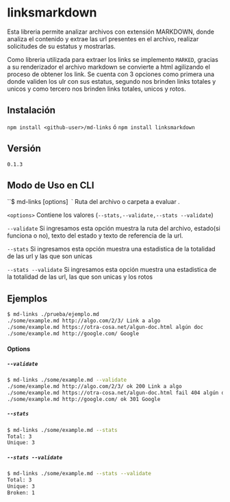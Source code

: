 


# linksmarkdown

Esta libreria permite analizar archivos con extensión MARKDOWN, donde analiza el contenido y extrae las url presentes en el archivo, realizar solicitudes de su estatus y mostrarlas.

Como libreria utilizada para extraer los links se implemento `MARKED`, gracias a su renderizador el archivo markdown se convierte a html agilizando el proceso de obtener los link. Se cuenta con 3 opciones como primera una donde validen los ulr con sus estatus, segundo nos brinden links totales y unicos y como tercero nos brinden links totales, unicos y rotos.


## Instalación 

`npm install <github-user>/md-links` ó `npm install linksmarkdown`

## Versión
`0.1.3`

## Modo de Uso en CLI

``$ md-links <path-to-file> [options]`
`<route>` Ruta del archivo o carpeta a evaluar .

`<options>` Contiene los valores (`--stats,--validate,--stats --validate`)

`--validate` Si ingresamos esta opción muestra la ruta del archivo, estado(si funciona o no), texto del estado y texto de referencia de la url.

`--stats` Si ingresamos esta opción muestra una estadistica de la totalidad de las url y las que son unicas

`--stats --validate` Si ingresamos esta opción muestra una estadistica de la totalidad de las url, las que son unicas y los rotos

## Ejemplos

```sh
$ md-links ./prueba/ejemplo.md
./some/example.md http://algo.com/2/3/ Link a algo
./some/example.md https://otra-cosa.net/algun-doc.html algún doc
./some/example.md http://google.com/ Google
```

#### Options

##### `--validate`

```sh
$ md-links ./some/example.md --validate
./some/example.md http://algo.com/2/3/ ok 200 Link a algo
./some/example.md https://otra-cosa.net/algun-doc.html fail 404 algún doc
./some/example.md http://google.com/ ok 301 Google
```
##### `--stats`

```sh
$ md-links ./some/example.md --stats
Total: 3
Unique: 3
```
##### `--stats --validate`

```sh
$ md-links ./some/example.md --stats --validate
Total: 3
Unique: 3
Broken: 1
```